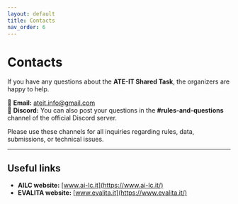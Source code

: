 ```yaml
---
layout: default
title: Contacts
nav_order: 6
---
```


# Contacts

If you have any questions about the **ATE-IT Shared Task**, the organizers are happy to help.  

📧 **Email:** [ateit.info@gmail.com](mailto:ateit.info@gmail.com)<br>
💬 **Discord:** You can also post your questions in the **#rules-and-questions** channel of the official Discord server.  

Please use these channels for all inquiries regarding rules, data, submissions, or technical issues.  

---

## Useful links
- **AILC website:** [www.ai-lc.it](https://www.ai-lc.it/)  
- **EVALITA website:** [www.evalita.it](https://www.evalita.it/)  
